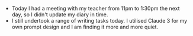 - Today I had a meeting with my teacher from 11pm to 1:30pm the next day, so I didn't update my diary in time.
- I still undertook a range of writing tasks today. I utilised Claude 3 for my own prompt design and I am finding it more and more quiet.